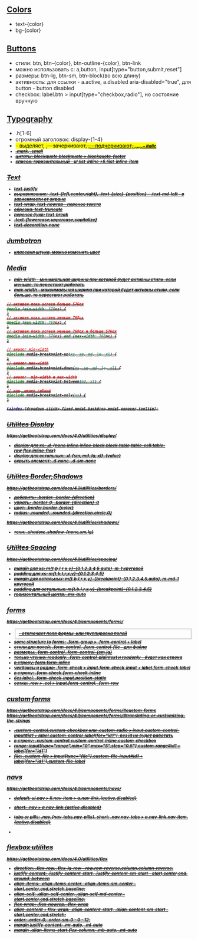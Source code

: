 ## [Colors](https://getbootstrap.com/docs/4.3/utilities/colors/)

- text-{color}
- bg-{color}

## [Buttons](https://getbootstrap.com/docs/4.3/components/buttons/)

- стили: btn, btn-{color}, btn-outline-{color}, btn-link
- можно использовать с: a,button, input[type="button,submit,reset"]
- размеры: btn-lg, btn-sm, btn-block(во всю длину)
- активность: для ссылки - a.active, a.disabled aria-disabled="true", для button - button disabled
- checkbox: label.btn > input[type="checkbox,radio"], но состояние вручную

## [Typography](https://getbootstrap.com/docs/4.3/content/typography/)

- .h[1-6]
- огромный заголовок: display-{1-4}
- <mark> - выделяет, <del>,<s> - зачеркивают, <ins>,<u> - подчеркивают, <small>, <strong>,<b>, <em>,<i> - italic
- .mark, .small
- цитаты: blockquote.blockquote > blockquote-footer
- список: горизонтальный - ul.list-inline->li.liist-inline-item

## [Text](https://getbootstrap.com/docs/4.3/utilities/text/)

- text-justify
- выравнивание: .text-{left,center,right}, .text-{size}-{position} - .text-md-left - в зависимости от экрана
- text-wrap, text-nowrap - перенос текста
- обрезка: text-truncate
- перенос букв: text-break
- .text-{lowercase,uppercase,capitalize}
- text-decoration-none

## [Jumbotron](https://getbootstrap.com/docs/4.3/components/jumbotron/)

- классаня штука, можно изменить цвет

## [Media](https://getbootstrap.com/docs/4.0/layout/overview/)

- **min-width** - минимальная ширина при которой будет активны стили, если меньше, то перестают работать
- **max-width** - максимальная ширина при которой будет активны стили, если больше, то перестают работать

```css
// активен пока screen больше 576px
@media (min-width: 576px) {
}
// активен пока screen меньше 768px
@media (max-width: 768px) {
}
// активен пока screen меньше 768px и больше 576px
@media (min-width: 576px) and (max-width: 768px) {
}
```

```css
// аналог min-width
@include media-breakpoint-up(xs, sm, md, lg, xl) {
}
// аналог max-width
@include media-breakpoint-down(xs, sm, md, lg, xl) {
}
// аналог  min-width и max-width
@include media-breakpoint-between(md, xl) {
}
// или, менее гибкий
@include media-breakpoint-only(xs) {
}
```

```scss
$zindex-{dropdown,sticky,fixed,modal-backdrop,modal,popover,tooltip];
```

## Utilites Display

https://getbootstrap.com/docs/4.0/utilities/display/

- display для xs: .d-{none,inline,inline-block,block,table,table-cell,table-row,flex,inline-flex}
- display для остальных: .d-{sm, md, lg, xl}-{value}
- скрыть элемент: .d-none, .d-sm-none

## Utilites Border,Shadows

https://getbootstrap.com/docs/4.1/utilities/borders/

- добавить: .border, .border-{direction}
- убрать: .border-0, .border-{direction}-0
- цвет: .border.border-{color}
- radius: .rounded, .rounded-{direction,circle,0}

https://getbootstrap.com/docs/4.1/utilities/shadows/

- тени: .shadow,.shadow-{none,sm,lg}

## Utilites Spacing

https://getbootstrap.com/docs/4.1/utilities/spacing/

- margin для xs: m{t,b,l,r,x,y}-{0,1,2,3,4,5,auto}, m-1 круговой
- padding для xs: m{t,b,l,r,x,y}-{0,1,2,3,4,5}
- margin для остальных: m{t,b,l,r,x,y}-{breakpoint}-{0,1,2,3,4,5,auto}, m-md-1 круговой
- padding для остальных: m{t,b,l,r,x,y}-{breakpoint}-{0,1,2,3,4,5}
- горизонтальный центр: .mx-auto

## forms

https://getbootstrap.com/docs/4.1/components/forms/

- <fieldset disabled> - отключает поля формы, или группировка полей
- some structure to forms: .form-group > .form-control + label
- стили для полей: .form-control, .form-control-file - для файла
- размеры: .form-control..form-control-{sm,lg}
- только чтение: readonly, .form-control-plaintext и readonly - будет как строка
- в строку: form.form-inline
- чекбоксы и радио: .form-check > input.form-check-input + label.form-check-label
- в строку: .form-check.form-check-inline
- без label: .form-check-input.position-static
- сетка: .row > .col > input.form-control, .form-row

## custom forms

https://getbootstrap.com/docs/4.1/components/forms/#custom-forms
https://getbootstrap.com/docs/4.1/components/forms/#translating-or-customizing-the-strings

- .custom-control.custom-checkbox или .custom-radio > input.custom-control-input#id1 + label.custom-control-label[for="id1"], без id не будет работать
- в строку: .custom-control.custom-control-inline.custom-checkbox
- range: input[type="range",min="0",max="5",step="0.5"].custom-range#id1 + label[for="id1"]
- file: .custom-file > input[type="file"].custom-file-input#id1 + label[for="id1"].custom-file-label

## navs

https://getbootstrap.com/docs/4.1/components/navs/

- default: ul.nav > li.nav-item > a.nav-link.{active,disabled}
- short: .nav > a.nav-link.{active,disabled}
- tabs or pills: .nav.{nav-tabs,nav-pills}, short: .nav.nav-tabs > a.nav-link.nav-item.{active,disabled}

-

## flexbox utilites

https://getbootstrap.com/docs/4.0/utilities/flex

- direction: .flex-row, .flex-lg-row - row,row-reverse,column,column-reverse;
- justify-content: .justify-content-start, .justify-content-sm-start - start,center,end, around, between
- align-items: .align-items-center, .align-items-sm-center - start,center,end,stretch,baseline;
- align-self: .align-self-center, .align-self-md-center - start,center,end,stretch,baseline;
- flex-wrap: .flex-nowrap, .flex-wrap
- align-content + flex-wrap: .align-content-start, .align-content-sm-start - start,center,end,stretch;
- order: .order-0, .order-sm-0 - 0 - 12;
- margin justify-content: .mr-auto, .ml-auto
- margin .align-items-start.flex-column: .mb-auto, .mt-auto

##
